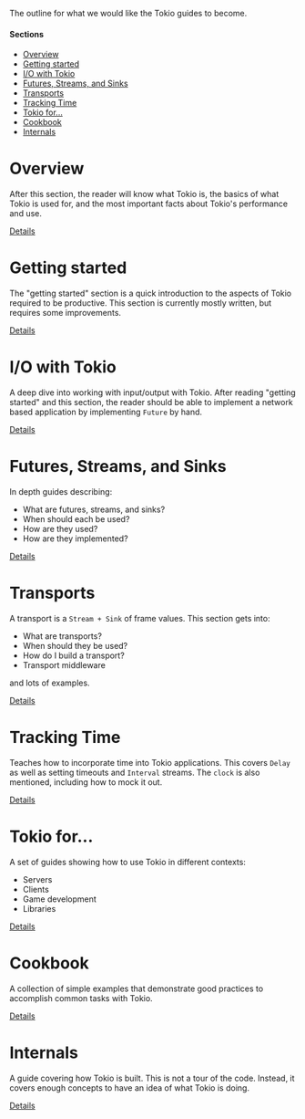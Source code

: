 The outline for what we would like the Tokio guides to become.

#### Sections

* [Overview](#overview)
* [Getting started](#getting-started)
* [I/O with Tokio](#io)
* [Futures, Streams, and Sinks](#futures-streams-sinks)
* [Transports](#transports)
* [Tracking Time](#time)
* [Tokio for...](#tokio-for)
* [Cookbook](#cookbook)
* [Internals](#internals)

<a name="overview"></a>
# Overview

After this section, the reader will know what Tokio is, the basics of what Tokio is used for, and the most important facts about Tokio's performance and use.

[Details](overview.md)

<a name="getting-started"></a>
# Getting started

The "getting started" section is a quick introduction to the aspects of Tokio required to be productive. This section is currently mostly written, but requires some improvements.

[Details](getting-started.md)

<a name="io"></a>
# I/O with Tokio

A deep dive into working with input/output with Tokio. After reading "getting started" and this section, the reader should be able to implement a network based application by implementing `Future` by hand.

[Details](io-with-tokio.md)

<a name="futures-streams-sinks"></a>
# Futures, Streams, and Sinks

In depth guides describing:

* What are futures, streams, and sinks?
* When should each be used?
* How are they used?
* How are they implemented?

[Details](futures-streams-sinks.md)

<a name="transports"></a>
# Transports

A transport is a `Stream + Sink` of frame values. This section gets into:

* What are transports?
* When should they be used?
* How do I build a transport?
* Transport middleware

and lots of examples.

[Details](transports.md)

<a name="time"></a>
# Tracking Time

Teaches how to incorporate time into Tokio applications. This covers `Delay` as
well as setting timeouts and `Interval` streams. The `clock` is also mentioned,
including how to mock it out.

[Details](tracking-time.md)

<a name="tokio-for"></a>
# Tokio for...

A set of guides showing how to use Tokio in different contexts:

* Servers
* Clients
* Game development
* Libraries

[Details](tokio-for.md)

<a name="cookbook"></a>
# Cookbook

A collection of simple examples that demonstrate good practices to accomplish
common tasks with Tokio.

[Details](cookbook.md)

<a name="internals"></a>
# Internals

A guide covering how Tokio is built. This is not a tour of the code. Instead, it
covers enough concepts to have an idea of what Tokio is doing.

[Details](internals.md)
